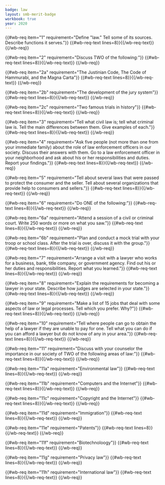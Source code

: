 ```yaml
---
badge: law
layout: smb-merit-badge
workbook: true
year: 2020
---
```



{{#wb-req item="1" requirement="Define \"law.\" Tell some of its sources. Describe functions it serves."}}
{{#wb-req-text lines=8}}{{/wb-req-text}}
{{/wb-req}}

{{#wb-req item="2" requirement="Discuss TWO of the following:"}}
{{#wb-req-text lines=8}}{{/wb-req-text}}
{{/wb-req}}

{{#wb-req item="2a" requirement="The Justinian Code, The Code of Hammurabi, and the Magna Carta"}}
{{#wb-req-text lines=8}}{{/wb-req-text}}
{{/wb-req}}

{{#wb-req item="2b" requirement="The development of the jury system"}}
{{#wb-req-text lines=8}}{{/wb-req-text}}
{{/wb-req}}

{{#wb-req item="2c" requirement="Two famous trials in history"}}
{{#wb-req-text lines=8}}{{/wb-req-text}}
{{/wb-req}}

{{#wb-req item="3" requirement="Tell what civil law is; tell what criminal law is. Tell the main differences between them. Give examples of each."}}
{{#wb-req-text lines=8}}{{/wb-req-text}}
{{/wb-req}}

{{#wb-req item="4" requirement="Ask five people (not more than one from your immediate family) about the role of law enforcement officers in our society. Discuss their answers with them. Go to a law enforcement officer in your neighborhood and ask about his or her responsibilities and duties. Report your findings."}}
{{#wb-req-text lines=8}}{{/wb-req-text}}
{{/wb-req}}

{{#wb-req item="5" requirement="Tell about several laws that were passed to protect the consumer and the seller. Tell about several organizations that provide help to consumers and sellers."}}
{{#wb-req-text lines=8}}{{/wb-req-text}}
{{/wb-req}}

{{#wb-req item="6" requirement="Do ONE of the following:"}}
{{#wb-req-text lines=8}}{{/wb-req-text}}
{{/wb-req}}

{{#wb-req item="6a" requirement="Attend a session of a civil or criminal court. Write 250 words or more on what you saw."}}
{{#wb-req-text lines=8}}{{/wb-req-text}}
{{/wb-req}}

{{#wb-req item="6b" requirement="Plan and conduct a mock trial with your troop or school class. After the trial is over, discuss it with the group."}}
{{#wb-req-text lines=8}}{{/wb-req-text}}
{{/wb-req}}

{{#wb-req item="7" requirement="Arrange a visit with a lawyer who works for a business, bank, title company, or government agency. Find out his or her duties and responsibilities. Report what you learned."}}
{{#wb-req-text lines=8}}{{/wb-req-text}}
{{/wb-req}}

{{#wb-req item="8" requirement="Explain the requirements for becoming a lawyer in your state. Describe how judges are selected in your state."}}
{{#wb-req-text lines=8}}{{/wb-req-text}}
{{/wb-req}}

{{#wb-req item="9" requirement="Make a list of 15 jobs that deal with some aspects of law or legal processes. Tell which you prefer. Why?"}}
{{#wb-req-text lines=8}}{{/wb-req-text}}
{{/wb-req}}

{{#wb-req item="10" requirement="Tell where people can go to obtain the help of a lawyer if they are unable to pay for one. Tell what you can do if you can afford a lawyer but do not know of any in your area."}}
{{#wb-req-text lines=8}}{{/wb-req-text}}
{{/wb-req}}

{{#wb-req item="11" requirement="Discuss with your counselor the importance in our society of TWO of the following areas of law:"}}
{{#wb-req-text lines=8}}{{/wb-req-text}}
{{/wb-req}}

{{#wb-req item="11a" requirement="Environmental law"}}
{{#wb-req-text lines=8}}{{/wb-req-text}}
{{/wb-req}}

{{#wb-req item="11b" requirement="Computers and the Internet"}}
{{#wb-req-text lines=8}}{{/wb-req-text}}
{{/wb-req}}

{{#wb-req item="11c" requirement="Copyright and the Internet"}}
{{#wb-req-text lines=8}}{{/wb-req-text}}
{{/wb-req}}

{{#wb-req item="11d" requirement="Immigration"}}
{{#wb-req-text lines=8}}{{/wb-req-text}}
{{/wb-req}}

{{#wb-req item="11e" requirement="Patents"}}
{{#wb-req-text lines=8}}{{/wb-req-text}}
{{/wb-req}}

{{#wb-req item="11f" requirement="Biotechnoloogy"}}
{{#wb-req-text lines=8}}{{/wb-req-text}}
{{/wb-req}}

{{#wb-req item="11g" requirement="Privacy law"}}
{{#wb-req-text lines=8}}{{/wb-req-text}}
{{/wb-req}}

{{#wb-req item="11h" requirement="International law"}}
{{#wb-req-text lines=8}}{{/wb-req-text}}
{{/wb-req}}
